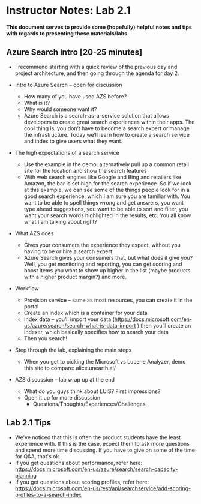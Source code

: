 # Instructor Notes: Lab 2.1

**This document serves to provide some (hopefully) helpful notes and tips with regards to presenting these materials/labs**

## Azure Search intro [20-25 minutes]  

* I recommend starting with a quick review of the previous day and project architecture, and then going through the agenda for day 2.

*	Intro to Azure Search – open for discussion
    *	How many of you have used AZS before?
    *	What is it?
    *	Why would someone want it?
    *	Azure Search is a search-as-a-service solution that allows developers to create great search experiences within their apps. The cool thing is, you don’t have to become a search expert or manage the infrastructure. Today we’ll learn how to create a search service and index to give users what they want.
*	The high expectations of a search service
    *	Use the example in the demo, alternatively pull up a common retail site for the location and show the search features
    *	With web search engines like Google and Bing and retailers like Amazon, the bar is set high for the search experience. So if we look at this example, we can see some of the things people look for in a good search experience, which I am sure you are familiar with. You want to be able to spell things wrong and get answers, you want type ahead suggestions, you want to be able to sort and filter, you want your search words highlighted in the results, etc. You all know what I am talking about right?
*	What AZS does
    *	Gives your consumers the experience they expect, without you having to be or hire a search expert
    *	Azure Search gives your consumers that, but what does it give you? Well, you get monitoring and reporting, you can get scoring and boost items you want to show up higher in the list (maybe products with a higher product margin?) and more. 
*	Workflow
    *	Provision service – same as most resources, you can create it in the portal
    *	Create an index which is a container for your data
    *	Index data – you’ll import your data (https://docs.microsoft.com/en-us/azure/search/search-what-is-data-import ) then you’ll create an indexer, which basically specifies how to search your data
    *	Then you search!
*	Step through the lab, explaining the main steps
    *	When you get to picking the Microsoft vs Lucene Analyzer, demo this site to compare: alice.unearth.ai/ 
*	AZS discussion – lab wrap up at the end 
    *	What do you guys think about LUIS? First impressions?
    *	Open it up for more discussion
        *	Questions/Thoughts/Experiences/Challenges


## Lab 2.1 Tips
* We've noticed that this is often the product students have the least experience with. If this is the case, expect them to ask more questions and spend more time discussing. If you have to give on some of the time for Q&A, that's ok.
* If you get questions about performance, refer here: https://docs.microsoft.com/en-us/azure/search/search-capacity-planning
* If you get questions about scoring profiles, refer here: https://docs.microsoft.com/en-us/rest/api/searchservice/add-scoring-profiles-to-a-search-index





